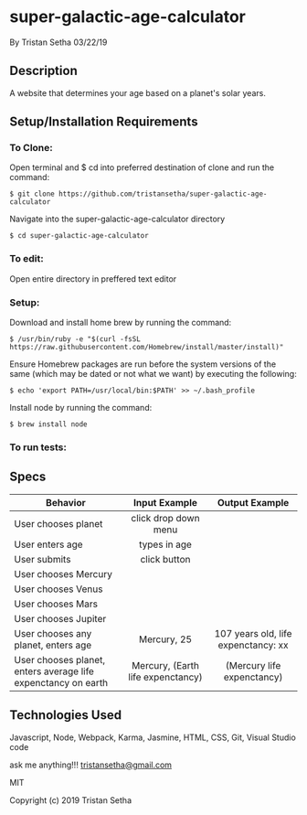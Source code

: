 # super-galactic-age-calculator

By Tristan Setha 03/22/19

## Description
A website that determines your age based on a planet's solar years.

## Setup/Installation Requirements

### To Clone:
Open terminal and $ cd into preferred destination of clone
and run the command:
```
$ git clone https://github.com/tristansetha/super-galactic-age-calculator
```
Navigate into the super-galactic-age-calculator directory
```
$ cd super-galactic-age-calculator
```
### To edit: 
Open entire directory in preffered text editor

### Setup:
Download and install home brew by running the command: 
```
$ /usr/bin/ruby -e "$(curl -fsSL https://raw.githubusercontent.com/Homebrew/install/master/install)"
```
Ensure Homebrew packages are run before the system versions of the same (which may be dated or not what we want) by executing the following:
```
$ echo 'export PATH=/usr/local/bin:$PATH' >> ~/.bash_profile
```
Install node by running the command:
```
$ brew install node
```
### To run tests:

## Specs

|   Behavior                          | Input Example | Output Example |
| ------------------------------------|:-------------:| :-------------:|
| User chooses planet | click drop down menu |   |
| User enters age | types in age |  |
| User submits | click button | |
| User chooses Mercury | | |
| User chooses Venus |  |  | 
| User chooses Mars | | |
| User chooses Jupiter |  | |
| User chooses any planet, enters age | Mercury, 25 | 107 years old, life expenctancy: xx |
| User chooses planet, enters average life expenctancy on earth | Mercury, (Earth life expenctancy) | (Mercury life expenctancy) |


## Technologies Used

Javascript, Node, Webpack, Karma, Jasmine, HTML, CSS, Git, Visual Studio code

ask me anything!!! tristansetha@gmail.com

MIT

Copyright (c) 2019 Tristan Setha